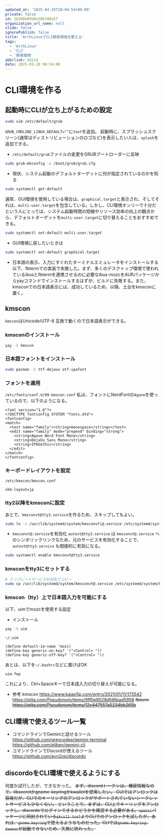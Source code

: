 ```yaml
---
updated_at: '2025-04-28T20:04:53+09:00'
private: false
id: 2b508e89d8e10b190a5f
organization_url_name: null
slide: false
ignorePublish: false
title: 'ArchLinuxでCLI開発環境を整える'
tags:
  - 'ArchLinux'
  - 'CLI'
  - '開発環境'
abbrlink: 54214
date: 2025-03-28 08:54:00
---
```


<!--
Copyright (c) 2025 verazza
This file is distributed under the terms of the Creative Commons Attribution-NonCommercial-ShareAlike 4.0 International License.
See the LICENSE file in the source directory for details.
(https://creativecommons.org/licenses/by-nc-sa/4.0/)
-->

# CLI環境を作る

## 起動時にCLIが立ち上がるための設定
```bash
sudo vim /etc/default/grub
```
`GRUB_CMDLINE_LINUX_DEFAULT=""`に`text`を追加。
起動時に、スプラッシュスクリーン(通常はディストリビューションのロゴなど)を表示したい人は、`splash`を追加できる。
- `/etc/default/grub`ファイルの変更をGRUBブートローダーに反映
```bash
sudo grub-mkconfig -o /boot/grub/grub.cfg
```
- 現状、システム起動のデフォルトターゲットに何が指定されているのかを知る
```bash
sudo systemctl get-default
```
通常、GUI環境を使用している場合は、`graphical.target`と表示され、そしてそれは、`multi-user.target`を包含している。しかし、CLI環境オンリーで十分だという人にとっては、システム起動時間の短縮やリソース効率の向上の観点から、デフォルトターゲットを`multi-user.target`に切り替えることをおすすめできる。
```bash
sudo systemctl set-default multi-user.target
```
- GUI環境に戻したいときは
```bash
sudo systemctl set-default graphical.target
```
- 日本語の表示、入力にすぐれたターミナルエミュレータをインストールする
以下、fbtermでの実装で失敗した。まず、多くのデスクトップ環境で使われているibusとfbtermを連携させるのに必要なibus-mozcをAURパッケージからyayコマンドでインストールするはずが、ビルドに失敗する。また、kmsconでの日本語表示には、成功しているため、以降、土台をkmsconに置く。

## kmscon
`kmscon`はUnicode/UTF-8 互換で動くので日本語表示ができる。

### kmsconのインストール
```bash
yay -S kmscon
```

### 日本語フォントをインストール
```bash
sudo pacman -S ttf-dejavu otf-ipafont
```

### フォントを適用
`/etc/fonts/conf.d/99-kmscon.conf`
私は、フォントにNerdFontの`Agave`を使っているので、以下のようになる。
```
<?xml version="1.0"?>
<!DOCTYPE fontconfig SYSTEM "fonts.dtd">
<fontconfig>
<match>
  <test name="family"><string>monospace</string></test>
  <edit name="family" mode="prepend" binding="strong">
    <string>Agave Nerd Font Mono</string>
    <string>DejaVu Sans Mono</string>
    <string>IPAGothic</string>
  </edit>
</match>
</fontconfig>
```

### キーボードレイアウトを設定
`/etc/kmscon/kmscon.conf`
```
xkb-layout=jp
```

### tty2以降をkmsconに設定
あとで、`kmsconvt@tty3.service`を作るため、スキップしてもよい。
```bash
sudo ln -s /usr/lib/systemd/system/kmsconvt\@.service /etc/systemd/system/autovt\@.service
```
- `kmsconvt@.service`を有効化
`autovt@tty3.service` は `kmsconvt@.service` へのシンボリックリンクなため、元のサービスを有効化することで、`autovt@tty3.service` も間接的に有効になる。
```bash
sudo systemctl enable kmsconvt@tty3.service
```

### kmsconをtty3にセットする
```bash
# テンプレートサービスを別名でコピー
sudo cp /usr/lib/systemd/system/kmsconvt@.service /etc/systemd/system/kmsconvt@tty3.service
```
### kmscon（tty）上で日本語入力を可能にする
以下、uimでmozcを使用する設定
- インストール
```bash
yay -S uim
```
`~/.uim`
```
(define default-im-name 'mozc)
(define-key generic-on-key? '("<Control> "))
(define-key generic-off-key? '("<Control> "))
```
あとは、以下を`~/.bashrc`などに書けばOK
```
uim-fep
```
これにより、Ctrl+Spaceキーで日本語入力の切り替えが可能になる。
- 参考
kmscon
https://www.kaias1jp.com/entry/2021/01/11/173542
https://qiita.com/Pseudonym/items/9ff0e9028dfd6bad5958
~~fbterm
https://qiita.com/Pseudonym/items/12e447557a5234bb265b~~

## CLI環境で使えるツール一覧
- コマンドラインでGeminiと話せるツール
https://github.com/greycodee/gemini-terminal
https://github.com/eliben/gemini-cli
- コマンドラインでDiscordが使えるツール
https://github.com/ayn2op/discordo

## discordoをCLI環境で使えるようにする
何度か試行したが、できなかった。
~~まず、discordトークンは、機密情報なので、libsecretかgnome-keyringかkwalletを使用したい。
GUIではアンロックは容易だが、CLIでのキーリングのアンロックがサポートされていないシークレットサービスも少なくない。
ということで、まずは、CLI上でキーリングをアンロックし、discordoでログインできるかどうかを確認する必要がある。`opensc`パッケージに同封されている`pkcs11-tool`よりCLIでのアンロックを試したが、あれは、`gnome-keyring`で使えるようなものだった。CLIでは`gnome-keyring-daemon`が起動できないため、失敗に終わった。~~
